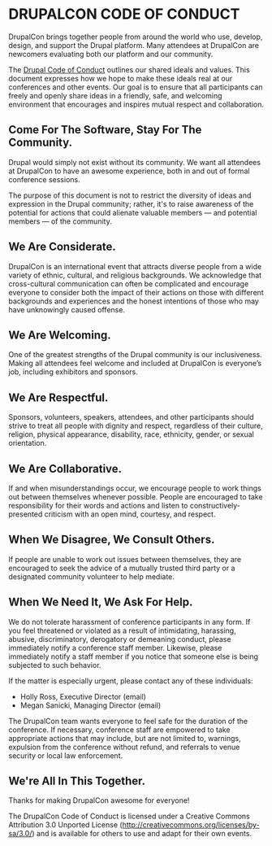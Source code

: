 # DRUPALCON CODE OF CONDUCT #

DrupalCon brings together people from around the world who use, develop, design, and support the Drupal platform. Many attendees at DrupalCon are newcomers evaluating both our platform and our community.

The [Drupal Code of Conduct](http://drupal.org/dcoc) outlines our shared ideals and values. This document expresses how we hope to make these ideals real at our conferences and other events. Our goal is to ensure that all participants can freely and openly share ideas in a friendly, safe, and welcoming environment that encourages and inspires mutual respect and collaboration.

## Come For The Software, Stay For The Community. ##

Drupal would simply not exist without its community. We want all attendees at DrupalCon to have an awesome experience, both in and out of formal conference sessions.

The purpose of this document is not to restrict the diversity of ideas and expression in the Drupal community; rather, it's to raise awareness of the potential for actions that could alienate valuable members — and potential members — of the community.

## We Are Considerate. ##

DrupalCon is an international event that attracts diverse people from a wide variety of ethnic, cultural, and religious backgrounds. We acknowledge that cross-cultural communication can often be complicated and encourage everyone to consider both the impact of their actions on those with different backgrounds and experiences and the honest intentions of those who may have unknowingly caused offense.

## We Are Welcoming. ##

One of the greatest strengths of the Drupal community is our inclusiveness. Making all attendees feel welcome and included at DrupalCon is everyone’s job, including exhibitors and sponsors.

## We Are Respectful. ##

Sponsors, volunteers, speakers, attendees, and other participants should strive to treat all people with dignity and respect, regardless of their culture, religion, physical appearance, disability, race, ethnicity, gender, or sexual orientation.

## We Are Collaborative. ##

If and when misunderstandings occur, we encourage people to work things out between themselves whenever possible. People are encouraged to take responsibility for their words and actions and listen to constructively-presented criticism with an open mind, courtesy, and respect.

## When We Disagree, We Consult Others. ##

If people are unable to work out issues between themselves, they are encouraged to seek the advice of a mutually trusted third party or a designated community volunteer to help mediate.

## When We Need It, We Ask For Help. ##

We do not tolerate harassment of conference participants in any form. If you feel threatened or violated as a result of intimidating, harassing, abusive, discriminatory, derogatory or demeaning conduct, please immediately notify a conference staff member. Likewise, please immediately notify a staff member if you notice that someone else is being subjected to such behavior.

If the matter is especially urgent, please contact any of these individuals:

* Holly Ross, Executive Director (email)
* Megan Sanicki, Managing Director (email)

The DrupalCon team wants everyone to feel safe for the duration of the conference. If necessary, conference staff are empowered to take appropriate actions that may include, but are not limited to, warnings, expulsion from the conference without refund, and referrals to venue security or local law enforcement.

## We're All In This Together. ##

Thanks for making DrupalCon awesome for everyone!

The DrupalCon Code of Conduct is licensed under a Creative Commons Attribution 3.0 Unported License (http://creativecommons.org/licenses/by-sa/3.0/) and is available for others to use and adapt for their own events.